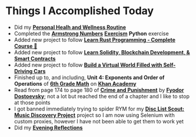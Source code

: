 # Things I Accomplished Today

- Did my **[Personal Healh and Wellness Routine](../../routines/2024/personal-health-and-wellness-routine-2024-week-4.md)**
- Completed the **[Armstrong Numbers](https://exercism.org/tracks/python/exercises/armstrong-numbers)** **[Exercism](https://exercism.org)** **Python** exercise
- Added new project to follow **[Learn Rust Programming - Complete Course 🦀](https://www.youtube.com/watch?v=BpPEoZW5IiY)**
- Added new project to follow **[Learn Solidity, Blockchain Development, & Smart Contracts](https://www.youtube.com/watch?v=umepbfKp5rI)**
- Added new project to follow **[Build a Virtual World Filled with Self-Driving Cars](https://www.youtube.com/watch?v=5iHejdqYIa8)**
- Finished up to, and including, **Unit 4: Exponents and Order of Operations** of **[6th Grade Math](https://www.khanacademy.org/math/cc-sixth-grade-math)** on **[Khan Academy](https://www.khanacademy.org)**
- Read from page 174 to page 180 of **[Crime and Punishment](https://www.goodreads.com/book/show/7144.Crime_and_Punishment)** by **[Fyodor Dostoevsky](https://www.goodreads.com/author/show/3137322.Fyodor_Dostoevsky)**; not a lot but reached the end of a chapter and I like to stop at those points
- I got banned immediately trying to spider RYM for my **[Disc List Scout: Music Discovery Project](https://github.com/evorhard/Disc-List-Scout--Music-Discovery)** project so I am now using Selenium with custom proxies, however I have not been able to get them to work yet
- Did my **[Evening Reflections](../../routines/evening-reflections.md)**
